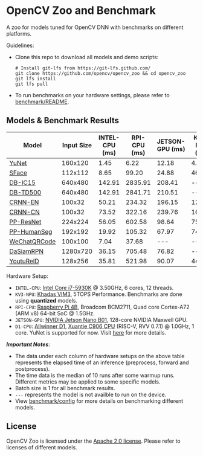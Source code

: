 # OpenCV Zoo and Benchmark

A zoo for models tuned for OpenCV DNN with benchmarks on different platforms.

Guidelines:
- Clone this repo to download all models and demo scripts:
    ```shell
    # Install git-lfs from https://git-lfs.github.com/
    git clone https://github.com/opencv/opencv_zoo && cd opencv_zoo
    git lfs install
    git lfs pull
    ```
- To run benchmarks on your hardware settings, please refer to [benchmark/README](./benchmark/README.md).

## Models & Benchmark Results

| Model | Input Size | INTEL-CPU (ms) | RPI-CPU (ms) | JETSON-GPU (ms) | KV3-NPU (ms) | D1-CPU (ms) |
|-------|------------|----------------|--------------|-----------------|--------------|-------------|
| [YuNet](./models/face_detection_yunet)                | 160x120  | 1.45   | 6.22    | 12.18  | 4.04   | 86.69 |
| [SFace](./models/face_recognition_sface)              | 112x112  | 8.65   | 99.20   | 24.88  | 46.25  | ---   |
| [DB-IC15](./models/text_detection_db)                 | 640x480  | 142.91 | 2835.91 | 208.41 | ---    | ---   |
| [DB-TD500](./models/text_detection_db)                | 640x480  | 142.91 | 2841.71 | 210.51 | ---    | ---   |
| [CRNN-EN](./models/text_recognition_crnn)             | 100x32   | 50.21  | 234.32  | 196.15 | 125.30 | ---   |
| [CRNN-CN](./models/text_recognition_crnn)             | 100x32   | 73.52  | 322.16  | 239.76 | 166.79 | ---   |
| [PP-ResNet](./models/image_classification_ppresnet)   | 224x224  | 56.05  | 602.58  | 98.64  | 75.45  | ---   |
| [PP-HumanSeg](./models/human_segmentation_pphumanseg) | 192x192  | 19.92  | 105.32  | 67.97  | 74.77  | ---   |
| [WeChatQRCode](./models/qrcode_wechatqrcode)          | 100x100  | 7.04   | 37.68   | ---    | ---    | ---   |
| [DaSiamRPN](./models/object_tracking_dasiamrpn)       | 1280x720 | 36.15  | 705.48  | 76.82  | ---    | ---   |
| [YoutuReID](./models/person_reid_youtureid)           | 128x256  | 35.81  | 521.98  | 90.07  | 44.61  | ---   |

Hardware Setup:
- `INTEL-CPU`: [Intel Core i7-5930K](https://www.intel.com/content/www/us/en/products/sku/82931/intel-core-i75930k-processor-15m-cache-up-to-3-70-ghz/specifications.html) @ 3.50GHz, 6 cores, 12 threads.
- `KV3-NPU`: [Khadas VIM3](https://www.khadas.com/vim3), 5TOPS Performance. Benchmarks are done using **quantized** models.
- `RPI-CPU`: [Raspberry Pi 4B](https://www.raspberrypi.com/products/raspberry-pi-4-model-b/specifications/), Broadcom BCM2711, Quad core Cortex-A72 (ARM v8) 64-bit SoC @ 1.5GHz.
- `JETSON-GPU`: [NVIDIA Jetson Nano B01](https://developer.nvidia.com/embedded/jetson-nano-developer-kit), 128-core NVIDIA Maxwell GPU.
- `D1-CPU`: [Allwinner D1](https://d1.docs.aw-ol.com/en), [Xuantie C906 CPU](https://www.t-head.cn/product/C906?spm=a2ouz.12986968.0.0.7bfc1384auGNPZ) (RISC-V, RVV 0.7.1) @ 1.0GHz, 1 core. YuNet is supported for now. Visit [here](https://github.com/fengyuentau/opencv_zoo_cpp) for more details.

***Important Notes***:
- The data under each column of hardware setups on the above table represents the elapsed time of an inference (preprocess, forward and postprocess).
- The time data is the median of 10 runs after some warmup runs. Different metrics may be applied to some specific models.
- Batch size is 1 for all benchmark results.
- `---` represents the model is not availble to run on the device.
- View [benchmark/config](./benchmark/config) for more details on benchmarking different models.

## License

OpenCV Zoo is licensed under the [Apache 2.0 license](./LICENSE). Please refer to licenses of different models.
